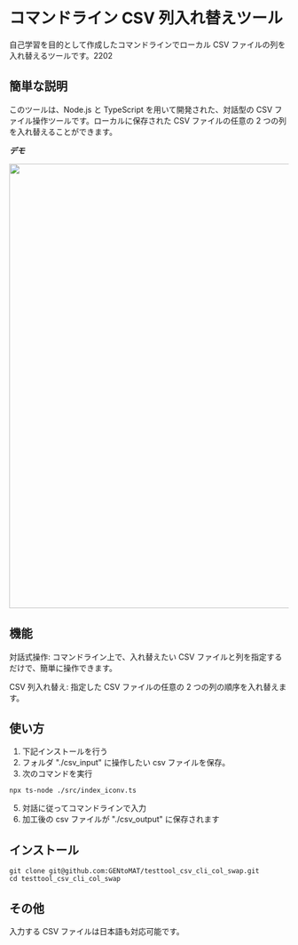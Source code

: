 # コマンドライン CSV 列入れ替えツール

自己学習を目的として作成したコマンドラインでローカル CSV ファイルの列を入れ替えるツールです。2202

## 簡単な説明

このツールは、Node.js と TypeScript を用いて開発された、対話型の CSV ファイル操作ツールです。ローカルに保存された CSV ファイルの任意の 2 つの列を入れ替えることができます。

**_デモ_**

<img src="https://github.com/user-attachments/assets/5c6221f0-fc8e-477d-ba5c-6830043b23bb" width="800">

## 機能

対話式操作: コマンドライン上で、入れ替えたい CSV ファイルと列を指定するだけで、簡単に操作できます。

CSV 列入れ替え: 指定した CSV ファイルの任意の 2 つの列の順序を入れ替えます。

## 使い方

1. 下記インストールを行う
2. フォルダ "./csv_input" に操作したい csv ファイルを保存。
3. 次のコマンドを実行

```
npx ts-node ./src/index_iconv.ts
```

5. 対話に従ってコマンドラインで入力
6. 加工後の csv ファイルが "./csv_output" に保存されます

## インストール

```
git clone git@github.com:GENtoMAT/testtool_csv_cli_col_swap.git
cd testtool_csv_cli_col_swap
```

## その他

入力する CSV ファイルは日本語も対応可能です。
